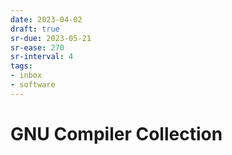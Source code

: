 ```yaml
---
date: 2023-04-02
draft: true
sr-due: 2023-05-21
sr-ease: 270
sr-interval: 4
tags:
- inbox
- software
---
```


# GNU Compiler Collection